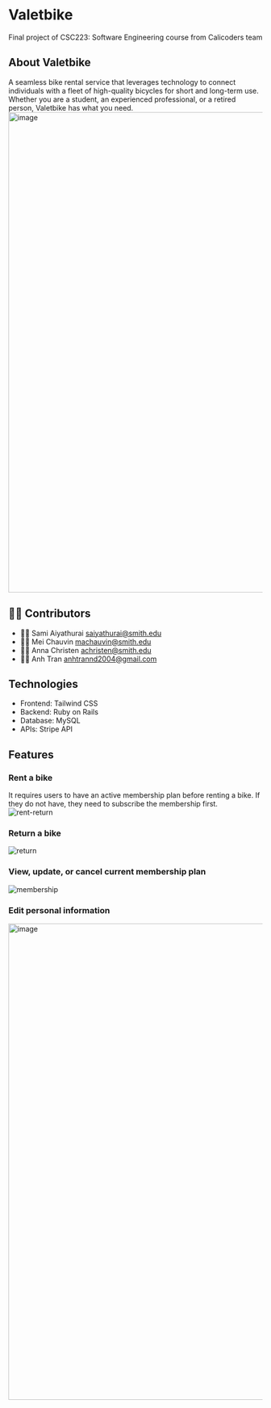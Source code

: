 # Valetbike
Final project of CSC223: Software Engineering course from Calicoders team

## About Valetbike 
A seamless bike rental service that leverages technology to connect individuals with a fleet of high-quality bicycles for short and long-term use. Whether you are a student, an experienced professional, or a retired person, Valetbike has what you need.
<img width="952" alt="image" src="https://github.com/Anhtran0208/valetbike/assets/66905335/66ed6b7d-0b47-4638-9ed2-9e0fa9cd38ac">

## 👨‍💻 Contributors
* 👨‍💻 Sami Aiyathurai saiyathurai@smith.edu
* 👨‍💻 Mei Chauvin machauvin@smith.edu
* 👨‍💻 Anna Christen achristen@smith.edu
* 👨‍💻 Anh Tran anhtrannd2004@gmail.com

## Technologies
* Frontend: Tailwind CSS
* Backend: Ruby on Rails
* Database: MySQL
* APIs: Stripe API
## Features 
### Rent a bike 
It requires users to have an active membership plan before renting a bike. If they do not have, they need to subscribe the membership first.
![rent-return](https://github.com/Anhtran0208/valetbike/assets/66905335/e8c4f338-646a-4089-94b2-7ccbae2f8989)

### Return a bike
![return](https://github.com/Anhtran0208/valetbike/assets/66905335/7121ec6c-edc4-41b8-9fb9-cb3bdc4772f9)

### View, update, or cancel current membership plan 
![membership](https://github.com/Anhtran0208/valetbike/assets/66905335/5e563508-e4ee-4e83-81c6-7c5303671efa)

### Edit personal information 
<img width="944" alt="image" src="https://github.com/Anhtran0208/valetbike/assets/66905335/ff05a195-8072-42eb-a6fb-1ef2ca61b7fd">





